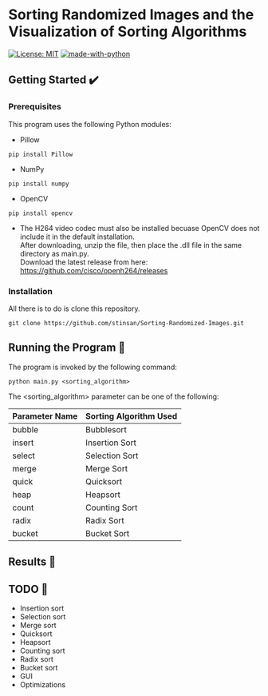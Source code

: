 # Sorting Randomized Images and the Visualization of Sorting Algorithms
[![License: MIT](https://img.shields.io/badge/License-MIT-yellow.svg)](https://opensource.org/licenses/MIT)
[![made-with-python](https://img.shields.io/badge/Made%20with-Python-1f425f.svg)](https://www.python.org/)<br/>

## Getting Started :heavy_check_mark:
### Prerequisites
This program uses the following Python modules:

- Pillow
```
pip install Pillow
```

- NumPy
```
pip install numpy
```

- OpenCV
```
pip install opencv
```

- The H264 video codec must also be installed becuase OpenCV does not include
it in the default installation. <br/>
After downloading, unzip the file, then place the .dll file in the same directory as main.py. <br/>
Download the latest release from here: https://github.com/cisco/openh264/releases

### Installation
All there is to do is clone this repository.
```
git clone https://github.com/stinsan/Sorting-Randomized-Images.git
```

## Running the Program :runner:
The program is invoked by the following command:
```
python main.py <sorting_algorithm>
```

The <sorting_algorithm> parameter can be one of the following:

| Parameter Name | Sorting Algorithm Used|
|----------------|-------------------|
|bubble|Bubblesort|
|insert|Insertion Sort|
|select|Selection Sort|
|merge|Merge Sort|
|quick|Quicksort|
|heap|Heapsort|
|count|Counting Sort|g
|radix|Radix Sort|
|bucket|Bucket Sort|

## Results :100:

## TODO :scroll:

- Insertion sort
- Selection sort
- Merge sort
- Quicksort
- Heapsort
- Counting sort
- Radix sort
- Bucket sort
- GUI
- Optimizations

